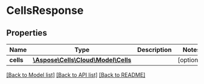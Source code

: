 # CellsResponse

## Properties
Name | Type | Description | Notes
------------ | ------------- | ------------- | -------------
**cells** | [**\Aspose\Cells\Cloud\Model\Cells**](Cells.md) |  | [optional] 

[[Back to Model list]](../README.md#documentation-for-models) [[Back to API list]](../README.md#documentation-for-api-endpoints) [[Back to README]](../README.md)


